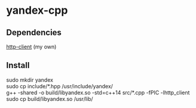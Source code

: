 # yandex-cpp

## Dependencies

<a href="https://github.com/alexmustdie/http-client-cpp">http-client</a> (my own)

## Install

sudo mkdir yandex<br>
sudo cp include/\*.hpp /usr/include/yandex/<br>
g++ -shared -o build/libyandex.so -std=c++14 src/\*.cpp -fPIC -lhttp_client<br>
sudo cp build/libyandex.so /usr/lib/
